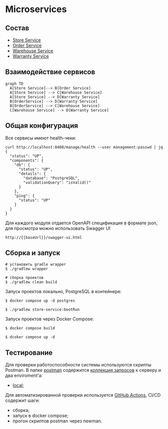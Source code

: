 # Microservices

## Состав

* [Store Service](store-service/README.md)
* [Order Service](order-service/README.md)
* [Warehouse Service](warehouse-service/README.md)
* [Warranty Service](warranty-service/README.md)

## Взаимодействие сервисов

```mermaid
graph TD
  A[Store Service]--> B[Order Service]
  A[Store Service] --> C[Warehouse Service]
  A[Store Service] --> D[Warranty Service]
  B[OrderService] --> D[Warranty Service]
  B[OrderService] --> C[Warehouse Service]
  C[Warehouse Service] --> D[Warranty Service]
```

## Общая конфигурация

Все сервисы имеют health-чеки:

```shell
curl http://localhost:8480/manage/health --user management:passwd | jq
{
  "status": "UP",
  "components": {
    "db": {
      "status": "UP",
      "details": {
        "database": "PostgreSQL",
        "validationQuery": "isValid()"
      }
    },
    "ping": {
      "status": "UP"
    }
  }
}
```

Для каждого модуля отдается OpenAPI спецификация в формате json, для просмотра можно использовать Swagger UI

```http request
http://{{baseUrl}}/swagger-ui.html
```

## Сборка и запуск

```shell
# установить gradle wrapper
$ ./gradlew wrapper

# сборка проектов
$ ./gradlew clean build
```

Запуск проектов локально, PostgreSQL в контейнере:

```shell
$ docker compose up -d postgres

$ ./gradlew store-service:bootRun
```

Запуск проектов через Docker Compose:

```shell
$ docker compose build

$ dcoker compose up -d
```

## Тестирование

Для проверки работоспособности системы используются скрипты Postman. В папке [postman](postman)
содержится [коллекция запросов](postman/collection.json) к серверу и два enviroment'а:

* [local](postman/environment.json);

Для автоматизированной проверки используется [GitHub Actions](.github/workflows/main.yml), CI/CD содержит шаги:

* сборка;
* запуск в docker compose;
* прогон скриптов postman через newman.
